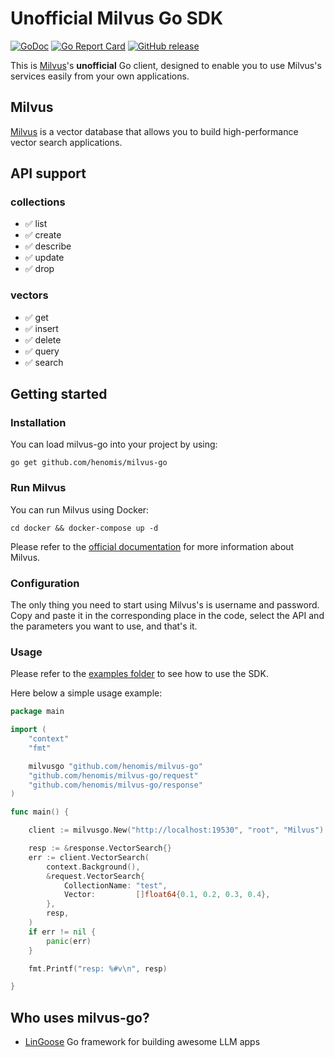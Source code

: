 # Unofficial Milvus Go SDK


[![GoDoc](https://godoc.org/github.com/henomis/milvus-go?status.svg)](https://godoc.org/github.com/henomis/milvus-go) [![Go Report Card](https://goreportcard.com/badge/github.com/henomis/milvus-go)](https://goreportcard.com/report/github.com/henomis/milvus-go) [![GitHub release](https://img.shields.io/github/release/henomis/milvus-go.svg)](https://github.com/henomis/milvus-go/releases)

This is [Milvus](https://milvus.tech/)'s **unofficial** Go client, designed to enable you to use Milvus's services easily from your own applications.

## Milvus

[Milvus](https://milvus.tech/) is a vector database that allows you to build high-performance vector search applications.

## API support

### collections
- ✅ list
- ✅ create
- ✅ describe
- ✅ update
- ✅ drop

### vectors 
- ✅ get
- ✅ insert
- ✅ delete
- ✅ query
- ✅ search


## Getting started

### Installation

You can load milvus-go into your project by using:
```
go get github.com/henomis/milvus-go
```

### Run Milvus

You can run Milvus using Docker:
```shell
cd docker && docker-compose up -d
```


Please refer to the [official documentation](https://milvus.io/) for more information about Milvus.

### Configuration

The only thing you need to start using Milvus's is username and password. Copy and paste it in the corresponding place in the code, select the API and the parameters you want to use, and that's it.


### Usage

Please refer to the [examples folder](examples/cmd/) to see how to use the SDK.

Here below a simple usage example:

```go
package main

import (
	"context"
	"fmt"

	milvusgo "github.com/henomis/milvus-go"
	"github.com/henomis/milvus-go/request"
	"github.com/henomis/milvus-go/response"
)

func main() {

	client := milvusgo.New("http://localhost:19530", "root", "Milvus")

	resp := &response.VectorSearch{}
	err := client.VectorSearch(
		context.Background(),
		&request.VectorSearch{
			CollectionName: "test",
			Vector:         []float64{0.1, 0.2, 0.3, 0.4},
		},
		resp,
	)
	if err != nil {
		panic(err)
	}

	fmt.Printf("resp: %#v\n", resp)

}
```

## Who uses milvus-go?

* [LinGoose](https://github.com/henomis/lingoose) Go framework for building awesome LLM apps